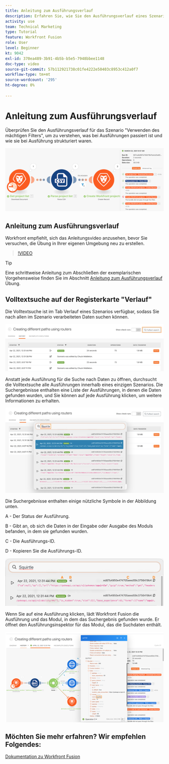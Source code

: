 ```yaml
---
title: Anleitung zum Ausführungsverlauf
description: Erfahren Sie, wie Sie den Ausführungsverlauf eines Szenarios überprüfen können, um zu verstehen, was während der [!DNL Adobe Workfront Fusion].
activity: use
team: Technical Marketing
type: Tutorial
feature: Workfront Fusion
role: User
level: Beginner
kt: 9042
exl-id: 370ea489-3b91-4b5b-b5e5-7948bbee1148
doc-type: video
source-git-commit: 57b112921738c01fe4222e50403c8953c412a0f7
workflow-type: tm+mt
source-wordcount: '295'
ht-degree: 0%

---
```


# Anleitung zum Ausführungsverlauf

Überprüfen Sie den Ausführungsverlauf für das Szenario &quot;Verwenden des mächtigen Filters&quot;, um zu verstehen, was bei Ausführungen passiert ist und wie sie bei Ausführung strukturiert waren.

![Ein Bild des Ausführungsverlaufs in einem Fusion-Szenario](assets/execution-history-and-scheduling-1.png)

## Anleitung zum Ausführungsverlauf

Workfront empfiehlt, sich das Anleitungsvideo anzusehen, bevor Sie versuchen, die Übung in Ihrer eigenen Umgebung neu zu erstellen.

>[!VIDEO](https://video.tv.adobe.com/v/335283/?quality=12&learn=on)

>[!TIP]
>
>Eine schrittweise Anleitung zum Abschließen der exemplarischen Vorgehensweise finden Sie im Abschnitt [Anleitung zum Ausführungsverlauf](https://experienceleague.adobe.com/docs/workfront-learn/tutorials-workfront/fusion/exercises/execution-history.html?lang=en) Übung.

## Volltextsuche auf der Registerkarte &quot;Verlauf&quot;

Die Volltextsuche ist im Tab Verlauf eines Szenarios verfügbar, sodass Sie nach allen im Szenario verarbeiteten Daten suchen können.

![Ein Bild des Ausführungsverlaufs](assets/execution-history-and-scheduling-2.png)

Anstatt jede Ausführung für die Suche nach Daten zu öffnen, durchsucht die Volltextsuche alle Ausführungen innerhalb eines einzigen Szenarios. Die Suchergebnisse enthalten eine Liste der Ausführungen, in denen die Daten gefunden wurden, und Sie können auf jede Ausführung klicken, um weitere Informationen zu erhalten.

![Ein Bild des Ausführungsverlaufs](assets/execution-history-and-scheduling-3.png)

Die Suchergebnisse enthalten einige nützliche Symbole in der Abbildung unten.

A - Der Status der Ausführung.

B - Gibt an, ob sich die Daten in der Eingabe oder Ausgabe des Moduls befanden, in dem sie gefunden wurden.

C - Die Ausführungs-ID.

D - Kopieren Sie die Ausführungs-ID.

![Ein Bild mit den Suchergebnissen des Ausführungsverlaufs](assets/execution-history-and-scheduling-4.png)

Wenn Sie auf eine Ausführung klicken, lädt Workfront Fusion die Ausführung und das Modul, in dem das Suchergebnis gefunden wurde. Er öffnet den Ausführungsinspektor für das Modul, das die Suchdaten enthält.

![Ein Bild mit Links zum Ausführungsverlauf](assets/execution-history-and-scheduling-5.png)


## Möchten Sie mehr erfahren? Wir empfehlen Folgendes:

[Dokumentation zu Workfront Fusion](https://experienceleague.adobe.com/docs/workfront/using/adobe-workfront-fusion/workfront-fusion-2.html?lang=en)

